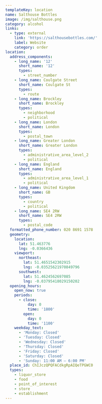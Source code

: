 ```yaml
---
templateKey: location
name: Salthouse Bottles
image: /img/salthouse.png
category: alcohol
links:
  - type: external
    link: 'https://salthousebottles.com/'
    label: Website
    category: order
location:
  address_components:
    - long_name: '12'
      short_name: '12'
      types:
        - street_number
    - long_name: Coulgate Street
      short_name: Coulgate St
      types:
        - route
    - long_name: Brockley
      short_name: Brockley
      types:
        - neighborhood
        - political
    - long_name: London
      short_name: London
      types:
        - postal_town
    - long_name: Greater London
      short_name: Greater London
      types:
        - administrative_area_level_2
        - political
    - long_name: England
      short_name: England
      types:
        - administrative_area_level_1
        - political
    - long_name: United Kingdom
      short_name: GB
      types:
        - country
        - political
    - long_name: SE4 2RW
      short_name: SE4 2RW
      types:
        - postal_code
  formatted_phone_number: 020 8691 1578
  geometry:
    location:
      lat: 51.463776
      lng: -0.0366436
    viewport:
      northeast:
        lat: 51.4651542302915
        lng: -0.03525621970849796
      southwest:
        lat: 51.4624562697085
        lng: -0.03795418029150202
  opening_hours:
    open_now: true
    periods:
      - close:
          day: 0
          time: '1800'
        open:
          day: 0
          time: '1100'
    weekday_text:
      - 'Monday: Closed'
      - 'Tuesday: Closed'
      - 'Wednesday: Closed'
      - 'Thursday: Closed'
      - 'Friday: Closed'
      - 'Saturday: Closed'
      - 'Sunday: 11:00 AM – 6:00 PM'
  place_id: ChIJczQPQFACdkgRpAIQeTPGWC0
  types:
    - liquor_store
    - food
    - point_of_interest
    - store
    - establishment
---
```

